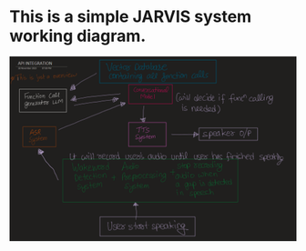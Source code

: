 # This is a simple JARVIS system working diagram.
![JARVIS SYSTEM WORKING](images/jarvis_system_working.png)
